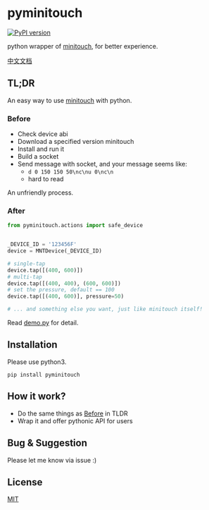 # pyminitouch

[![PyPI version](https://badge.fury.io/py/pyminitouch.svg)](https://badge.fury.io/py/pyminitouch)

python wrapper of [minitouch](https://github.com/openstf/minitouch), for better experience.

[中文文档](README_zh.md)

## TL;DR

An easy way to use [minitouch](https://github.com/openstf/minitouch) with python. 

### Before

- Check device abi
- Download a specified version minitouch
- Install and run it
- Build a socket
- Send message with socket, and your message seems like:
    - `d 0 150 150 50\nc\nu 0\nc\n`
    - hard to read

An unfriendly process.

### After

```python
from pyminitouch.actions import safe_device


_DEVICE_ID = '123456F'
device = MNTDevice(_DEVICE_ID)

# single-tap
device.tap([(400, 600)])
# multi-tap
device.tap([(400, 400), (600, 600)])
# set the pressure, default == 100
device.tap([(400, 600)], pressure=50)

# ... and something else you want, just like minitouch itself!
```

Read [demo.py](demo.py) for detail.

## Installation

Please use python3.

```
pip install pyminitouch
```

## How it work?

- Do the same things as [Before](#Before) in TLDR
- Wrap it and offer pythonic API for users

## Bug & Suggestion

Please let me know via issue :)

## License

[MIT](LICENSE)
